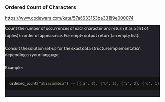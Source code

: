 ### Ordered Count of Characters

https://www.codewars.com/kata/57a6633153ba33189e000074

![description](./description.jpg "Description")
